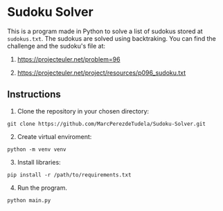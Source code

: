 # Sudoku Solver

This is a program made in Python to solve a list of sudokus stored at `sudokus.txt`. The sudokus are solved using backtraking. You can find the challenge and the sudoku's file at:

1. https://projecteuler.net/problem=96

2. https://projecteuler.net/project/resources/p096_sudoku.txt

## Instructions

1. Clone the repository in your chosen directory:
```
git clone https://github.com/MarcPerezdeTudela/Sudoku-Solver.git
``` 

2. Create virtual enviroment: 
```
python -m venv venv
```

3. Install libraries:
```
pip install -r /path/to/requirements.txt
```

4. Run the program.
```
python main.py
```
